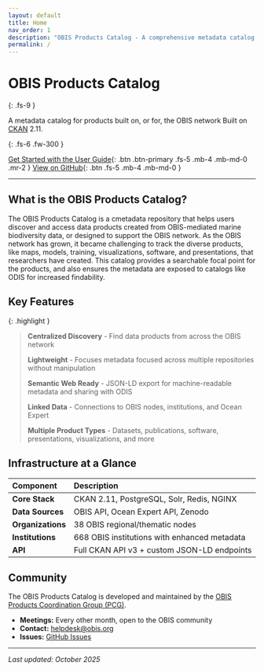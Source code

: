 ```yaml
---
layout: default
title: Home
nav_order: 1
description: "OBIS Products Catalog - A comprehensive metadata catalog for ocean biodiversity data products"
permalink: /
---
```


# OBIS Products Catalog
{: .fs-9 }

A metadata catalog for products built on, or for, the OBIS network
Built on [CKAN](https://ckan.org/) 2.11.

{: .fs-6 .fw-300 }

[Get Started with the User Guide](/user-guide){: .btn .btn-primary .fs-5 .mb-4 .mb-md-0 .mr-2 }
[View on GitHub](https://github.com/iobis/obis-products-catalog){: .btn .fs-5 .mb-4 .mb-md-0 }

---

## What is the OBIS Products Catalog?

The OBIS Products Catalog is a cmetadata repository that helps users discover and access data products created from OBIS-mediated marine biodiversity data, or designed to support the OBIS network. As the OBIS network has grown, it became challenging to track the diverse products, like maps, models, training, visualizations, software, and presentations, that researchers have created. This catalog provides a searchable focal point for the products, and also ensures the metadata are exposed to catalogs like ODIS for increased findability.

## Key Features

{: .highlight }
> **Centralized Discovery** - Find data products from across the OBIS network
>
> **Lightweight** - Focuses metadata focused across multiple repositories without manipulation
>
> **Semantic Web Ready** - JSON-LD export for machine-readable metadata and sharing with ODIS
>
> **Linked Data** - Connections to OBIS nodes, institutions, and Ocean Expert
>
> **Multiple Product Types** - Datasets, publications, software, presentations, visualizations, and more

## Infrastructure at a Glance

| Component | Description |
|:----------|:------------|
| **Core Stack** | CKAN 2.11, PostgreSQL, Solr, Redis, NGINX |
| **Data Sources** | OBIS API, Ocean Expert API, Zenodo |
| **Organizations** | 38 OBIS regional/thematic nodes |
| **Institutions** | 668 OBIS institutions with enhanced metadata |
| **API** | Full CKAN API v3 + custom JSON-LD endpoints |

## Community

The OBIS Products Catalog is developed and maintained by the [OBIS Products Coordination Group (PCG)](https://manual.obis.org/nodes.html#obis-products-coordination-group).

- **Meetings:** Every other month, open to the OBIS community
- **Contact:** [helpdesk@obis.org](mailto:helpdesk@obis.org)
- **Issues:** [GitHub Issues](https://github.com/iobis/obis-products-catalog/issues)

---

*Last updated: October 2025*
